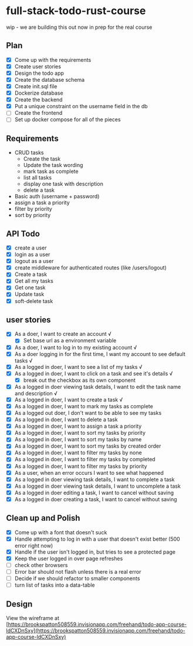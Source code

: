 # full-stack-todo-rust-course

wip - we are building this out now in prep for the real course

## Plan

- [x] Come up with the requirements
- [x] Create user stories
- [x] Design the todo app
- [x] Create the database schema
- [x] Create init.sql file
- [x] Dockerize database
- [x] Create the backend
- [x] Put a unique constraint on the username field in the db
- [ ] Create the frontend
- [ ] Set up docker compose for all of the pieces

## Requirements

- CRUD tasks
  - Create the task
  - Update the task wording
  - mark task as complete
  - list all tasks
  - display one task with description
  - delete a task
- Basic auth (username + password)
- assign a task a priority
- filter by priority
- sort by priority

## API Todo

- [x] create a user
- [x] login as a user
- [x] logout as a user
- [x] create middleware for authenticated routes (like /users/logout)
- [x] Create a task
- [x] Get all my tasks
- [x] Get one task
- [x] Update task
- [x] soft-delete task

## user stories

- [x] As a doer, I want to create an account √
  - [x] Set base url as a environment variable
- [x] As a doer, I want to log in to my existing account √
- [x] As a doer logging in for the first time, I want my account to see default tasks √
- [x] As a logged in doer, I want to see a list of my tasks √
- [x] As a logged in doer, I want to click on a task and see it's details √
  - [x] break out the checkbox as its own component
- [x] As a logged in doer viewing task details, I want to edit the task name and description √
- [x] As a logged in doer, I want to create a task √
- [x] As a logged in doer, I want to mark my tasks as complete
- [x] As a logged out doer, I don't want to be able to see my tasks
- [x] As a logged in doer, I want to delete a task
- [x] As a logged in doer, I want to assign a task a priority
- [x] As a logged in doer, I want to sort my tasks by priority
- [x] As a logged in doer, I want to sort my tasks by name
- [x] As a logged in doer, I want to sort my tasks by created order
- [x] As a logged in doer, I want to filter my tasks by none
- [x] As a logged in doer, I want to filter my tasks by completed
- [x] As a logged in doer, I want to filter my tasks by priority
- [x] As a user, when an error occurs I want to see what happened
- [x] As a logged in doer viewing task details, I want to complete a task
- [x] As a logged in doer viewing task details, I want to uncomplete a task
- [x] As a logged in doer editing a task, I want to cancel without saving
- [x] As a logged in doer creating a task, I want to cancel without saving

## Clean up and Polish

- [x] Come up with a font that doesn't suck
- [x] Handle attempting to log in with a user that doesn't exist better (500 error right now)
- [x] Handle if the user isn't logged in, but tries to see a protected page
- [x] Keep the user logged in over page refreshes
- [ ] check other browsers
- [ ] Error bar should not flash unless there is a real error
- [ ] Decide if we should refactor to smaller components
- [ ] turn list of tasks into a data-table

## Design

View the wireframe at [https://brookspatton508559.invisionapp.com/freehand/todo-app-course-ldCXDnSxy](https://brookspatton508559.invisionapp.com/freehand/todo-app-course-ldCXDnSxy)